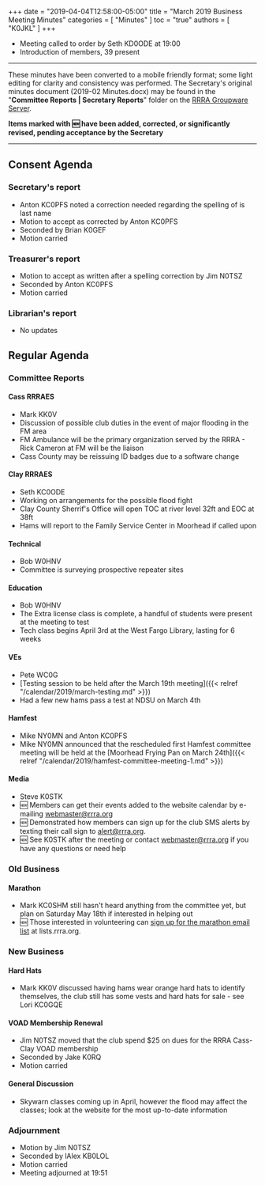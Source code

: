 +++
date = "2019-04-04T12:58:00-05:00"
title = "March 2019 Business Meeting Minutes"
categories = [ "Minutes" ]
toc = "true"
authors = [ "K0JKL" ]
+++
* Meeting called to order by Seth KD0ODE at 19:00
* Introduction of members, 39 present

<!--more-->

---

These minutes have been converted to a mobile friendly format; some light
editing for clarity and consistency was performed. The Secretary's original
minutes document (2019-02 Minutes.docx) may be found in the
"**Committee Reports | Secretary Reports**" folder on the
[RRRA Groupware Server](https://cloud.rrra.org/). 

**Items marked with :new: have been added, corrected, or significantly
revised, pending acceptance by the Secretary**

---

## Consent Agenda 

### Secretary's report
* Anton KC0PFS noted a correction needed regarding the spelling of is last name
* Motion to accept as corrected by Anton KC0PFS
* Seconded by Brian K0GEF
* Motion carried

### Treasurer's report
* Motion to accept as written after a spelling correction by Jim N0TSZ
* Seconded by Anton KC0PFS
* Motion carried

### Librarian's report
* No updates

## Regular Agenda

### Committee Reports 

#### Cass RRRAES
* Mark KK0V
* Discussion of possible club duties in the event of major flooding in the FM area
* FM Ambulance will be the primary organization served by the RRRA - Rick Cameron at FM will be the liaison
* Cass County may be reissuing ID badges due to a software change 

#### Clay RRRAES
* Seth KC0ODE
* Working on arrangements for the possible flood fight
* Clay County Sherrif's Office will open TOC at river level 32ft and EOC at 38ft
* Hams will report to the Family Service Center in Moorhead if called upon

#### Technical
* Bob W0HNV
* Committee is surveying prospective repeater sites

#### Education
* Bob W0HNV
* The Extra license class is complete, a handful of students were present at the meeting to test
* Tech class begins April 3rd at the West Fargo Library, lasting for 6 weeks

#### VEs
* Pete WC0G
* [Testing session to be held after the March 19th meeting]({{< relref "/calendar/2019/march-testing.md" >}})
* Had a few new hams pass a test at NDSU on March 4th

#### Hamfest
* Mike NY0MN and Anton KC0PFS
* Mike NY0MN announced that the rescheduled first Hamfest committee meeting will be held at the [Moorhead Frying Pan on March 24th]({{< relref "/calendar/2019/hamfest-committee-meeting-1.md" >}})

#### Media
* Steve K0STK
* :new: Members can get their events added to the website calendar by e-mailing [webmaster@rrra.org](mailto:webmaster@rrra.org)
* :new: Demonstrated how members can sign up for the club SMS alerts by texting their call sign to [alert@rrra.org](mailto:alert@rrra.org).
* :new: See K0STK after the meeting or contact [webmaster@rrra.org](mailto:webmaster@rrra.org) if you have any questions or need help

### Old Business

#### Marathon
* Mark KC0SHM still hasn't heard anything from the committee yet, but plan on Saturday May 18th if interested in helping out
* :new: Those interested in volunteering can [sign up for the marathon email list](https://lists.rrra.org/mailman/listinfo/marathon) at lists.rrra.org.

### New Business

#### Hard Hats
 * Mark KK0V discussed having hams wear orange hard hats to identify themselves, the club still has some vests and hard hats for sale - see Lori KC0GQE

#### VOAD Membership Renewal
* Jim N0TSZ moved that the club spend $25 on dues for the RRRA Cass-Clay VOAD membership
* Seconded by Jake K0RQ
* Motion carried

#### General Discussion
* Skywarn classes coming up in April, however the flood may affect the classes; look at the website for the most up-to-date information

### Adjournment
* Motion by Jim N0TSZ
* Seconded by lAlex KB0LOL
* Motion carried
* Meeting adjourned at 19:51


